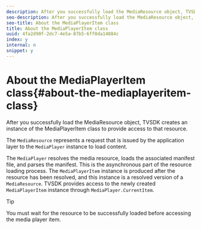 ```yaml
---
description: After you successfully load the MediaResource object, TVSDK creates an instance of the MediaPlayerItem class to provide access to that resource.
seo-description: After you successfully load the MediaResource object, TVSDK creates an instance of the MediaPlayerItem class to provide access to that resource.
seo-title: About the MediaPlayerItem class
title: About the MediaPlayerItem class
uuid: 4fa2d90f-2dc7-4e5a-87b5-6ff0da14884c
index: y
internal: n
snippet: y
---
```


# About the MediaPlayerItem class{#about-the-mediaplayeritem-class}

After you successfully load the MediaResource object, TVSDK creates an instance of the MediaPlayerItem class to provide access to that resource.

The `MediaResource` represents a request that is issued by the application layer to the `MediaPlayer` instance to load content.

The `MediaPlayer` resolves the media resource, loads the associated manifest file, and parses the manifest. This is the asynchronous part of the resource loading process. The `MediaPlayerItem` instance is produced after the resource has been resolved, and this instance is a resolved version of a `MediaResource`. TVSDK provides access to the newly created `MediaPlayerItem` instance through `MediaPlayer.CurrentItem`.

>[!TIP]
>
>You must wait for the resource to be successfully loaded before accessing the media player item.

